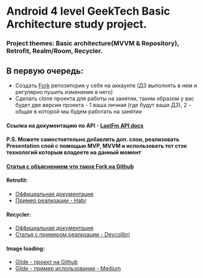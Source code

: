 # Android 4 level GeekTech Basic Architecture study project.
### Project themes: Basic architecture(MVVM & Repository), Retrofit, Realm/Room, Recycler.

## В первую очередь:
   * Создать [Fork](#header_fork) репозитория у себя на аккаунте (ДЗ выполнять в нем и регулярно пушить изменения в него)
   * Сделать clone проекта для работы на занятии, таким образом у вас будет две версии проекта - 1 ваша личная (где будут ваши ДЗ), 2 - общая в которой мы будем работать на занятии
    
#### Ссылка на документацию по API - [LastFm API docs](https://www.last.fm/api)

#### P.S. Можете самостоятельно добавлять доп. слои, реализовать Presentation слой с помощью MVP, MVVM и использовать тот стэк технологий которым владеете на данный момент

#### <a name="header_fork">[Статья с объяснением что такое Fork на Github](http://gearmobile.github.io/git/fork-github/)</a>

#### <a name="header_retrofit"></a>Retrofit:
- [Оффициальная документация](https://square.github.io/retrofit/)
- [Пример реализации - Habr](https://habr.com/post/314028/)

#### <a name="header_recycler"></a>Recycler:
- [Оффициальная документация](https://developer.android.com/guide/topics/ui/layout/recyclerview)
- [Статья c примером реализации - Devсolibri](https://devcolibri.com/%D0%BA%D0%B0%D0%BA-%D1%80%D0%B0%D0%B1%D0%BE%D1%82%D0%B0%D1%82%D1%8C-%D1%81-recyclerview/)

#### Image loading:
- [Glide - проект на Github](https://github.com/bumptech/glide)
- [Glide - пример использования - Medium](https://medium.com/@elye.project/glide-image-loader-the-basic-798db220bb44)